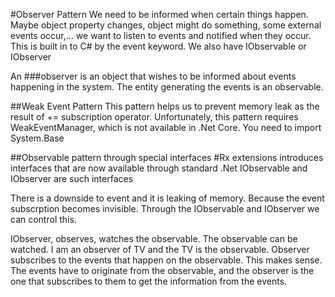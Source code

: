 ﻿#Observer Pattern
We need to be informed when certain things happen. 
Maybe object property changes, object might do something, some external events occur,... we want to listen to events and notified when they occur. This is built in
to C# by the event keyword. We also have IObservable<T> or IObserver<T>

An ###observer is an object that wishes to be informed about events happening in the system. The entity generating the events is an observable. 

##Weak Event Pattern
This pattern helps us to prevent memory leak as the result of += subscription operator. Unfortunately, this pattern requires WeakEventManager, which 
is not available in .Net Core. You need to import System.Base

##Observable pattern through special interfaces
#Rx extensions introduces interfaces that are now available through standard .Net
IObservable and IObserver are such interfaces

There is a downside to event and it is leaking of memory. Because the event subscrption becomes invisible. Through the IObservable and IObserver we
can control this. 

IObserver, observes, watches the observable. The observable can be watched. I am an observer of TV and the TV is the observable. 
Observer subscribes to the events that happen on the observable. This makes sense. The events have to originate from the observable, and the observer
is the one that subscribes to them to get the information from the events. 
